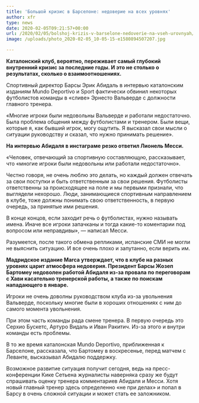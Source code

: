 ```yaml
---
title: 'Большой кризис в Барселоне: недоверие на всех уровнях'
author: xfr
type: news
date: 2020-02-05T09:21:57+00:00
url: /2020/02/05/bolshoj-krizis-v-barselone-nedoverie-na-vseh-urovnyah/
image: /uploads/photo_2020-02-05_10-05-15-e1580894507207.jpg

---
```

**Каталонский клуб, вероятно, переживает самый глубокий внутренний кризис за последние годы. И это не столько о результатах, сколько о взаимоотношениях.**

Спортивный директор Барсы Эрик Абидаль в интервью каталонским изданиям Mundo Deportivo и Sport фактически обвинил некоторых футболистов команды в «сливе» Эрнесто Вальверде с должности главного тренера.

«Многие игроки были недовольны Вальверде и работали недостаточно. Была проблема общения между футболистами и тренером. Были вещи, которые я, как бывший игрок, могу ощутить. Я высказал свои мысли о ситуации руководству и сказал, что нужно принимать решение».

**На интервью Абидаля в инстаграме резко ответил Лионель Месси.**

«Человек, отвечающий за спортивную составляющую, рассказывает, что «многие игроки были недовольны или работали недостаточно».

Честно говоря, не очень люблю это делать, но каждый должен отвечать за свои поступки и быть ответственным за свои решения. Футболисты ответственны за происходящее на поле и мы первыми признали, что выглядели нехорошо. Люди, занимающиеся спортивным направлением в клубе, тоже должны понимать свою ответственность, в первую очередь, за принятые ими решения.

В конце концов, если заходит речь о футболистах, нужно называть имена. Иначе все игроки запачканы и тогда какие-то коментарии под вопросом или неправдивы», &#8212; написал Месси.

Разумеется, после такого обмена репликами, испанские СМИ не могли не выяснить ситуацию. И все очень плохо и запутанно, если верить им.

**Мадридское издание Marca утверждает, что в клубе на разных уровнях царит атмосфера недоверия. Президент Барсы Жозеп Бартомеу недоволен работой Абидаля из-за провала по переговорам с Хави касательно тренерской работы, а также по поискам нападающего в январе.**

Игроки не очень доволны руководством клуба из-за увольнения Вальверде, поскольку многие были в хороших отношениях с ним до самого момента увольнения.

При этом часть команды рада смене тренера. В первую очередь это Серхио Бускетс, Артуро Видаль и Иван Ракитич. Из-за этого и внутри команды есть проблемы.

В то же время каталонская Mundo Deportivo, приближенная к Барселоне, рассказала, что Бартомеу в воскресенье, перед матчем с Леванте, высказывал Абидалю поддержку.

Возможное развитие ситуация получит сегодня, ведь на пресс-конференции Кике Сетьена журналисты наверняка сразу же будут спрашивать оценку тренера комментариев Абидаля и Месси. Хотя новый главный тренер здесь определенно «не при делах» и попал в Барсу в очень сложной ситуации и может стать ее заложником.